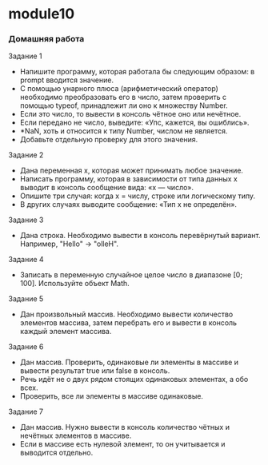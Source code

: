 # module10
### Домашняя работа

Задание 1

- Напишите программу, которая работала бы следующим образом: в prompt вводится значение.
- С помощью унарного плюса (арифметический оператор) необходимо преобразовать его в число, затем проверить с помощью typeof, принадлежит ли оно к множеству Number.
- Если это число, то вывести в консоль чётное оно или нечётное.
- Если передано не число, выведите: «Упс, кажется, вы ошиблись».
- *NaN, хоть и относится к типу Number, числом не является.
- Добавьте отдельную проверку для этого значения.

Задание 2
- Дана переменная x, которая может принимать любое значение. 
- Написать программу, которая в зависимости от типа данных x выводит в консоль сообщение вида: «x — число».
- Опишите три случая: когда х = числу, строке или логическому типу.
- В других случаях выводите сообщение: «Тип x не определён».

Задание 3
- Дана строка. Необходимо вывести в консоль перевёрнутый вариант. Например, "Hello" -> "olleH".

Задание 4
- Записать в переменную случайное целое число в диапазоне [0; 100]. Используйте объект Math.

Задание 5
- Дан произвольный массив. Необходимо вывести количество элементов массива, затем перебрать его и вывести в консоль каждый элемент массива.

Задание 6
- Дан массив. Проверить, одинаковые ли элементы в массиве и вывести результат true или false в консоль. 
- Речь идёт не о двух рядом стоящих одинаковых элементах, а обо всех. 
- Проверить, все ли элементы в массиве одинаковые.

Задание 7
- Дан массив. Нужно вывести в консоль количество чётных и нечётных элементов в массиве. 
- Если в массиве есть нулевой элемент, то он учитывается и выводится отдельно. 
